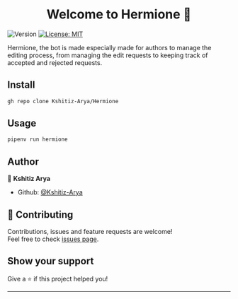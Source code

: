 <h1 align="center">Welcome to Hermione 👋</h1>
<p>
  <img alt="Version" src="https://img.shields.io/badge/version-0.0.1-blue.svg?cacheSeconds=2592000" />
  <a href="#" target="_blank">
    <img alt="License: MIT" src="https://img.shields.io/badge/License-MIT-yellow.svg" />
  </a>
</p>

Hermione, the bot is made especially made for authors to manage the editing process, from managing the edit requests to keeping track of accepted and rejected requests.

## Install

```sh
gh repo clone Kshitiz-Arya/Hermione
```

## Usage

```sh
pipenv run hermione
```

## Author

👤 **Kshitiz Arya**

* Github: [@Kshitiz-Arya](https://github.com/Kshitiz-Arya)

## 🤝 Contributing

Contributions, issues and feature requests are welcome!<br />Feel free to check [issues page](https://github.com/Kshitiz-Arya/Hermione/issues). 

## Show your support

Give a ⭐️ if this project helped you!

***
